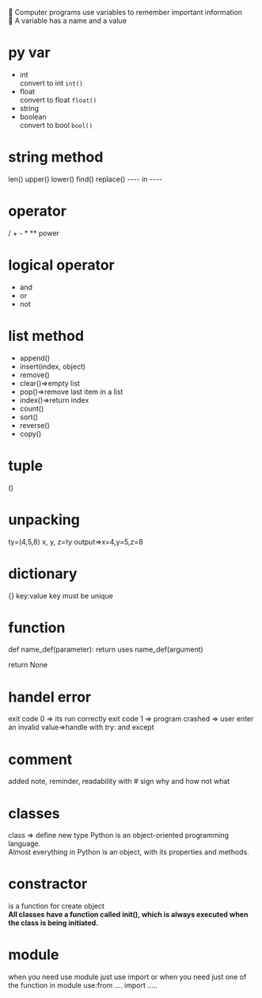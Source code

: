 🌟 Computer programs use variables to remember important information
<br>
🌟 A variable has a name and a value

# py var
- int <br> convert to int `int()`
- float <br>convert to float `float()`
- string 
- boolean  <br>convert to bool `bool()`

# string method
len()
upper()
lower()
find()
replace()
---- in ----

# operator
/ + - *
** power

# logical operator
* and
* or
* not

# list method
- append()
- insert(index, object)
- remove()
- clear()=>empty list
- pop()=>remove last item in a list
- index()=>return index
- count()
- sort()
- reverse()
- copy()

# tuple
()
# unpacking
ty=(4,5,8)
x, y, z=ty
output=>x=4,y=5,z=8
# dictionary
{}
key:value
key must be unique
# function
def name_def(parameter): 
    return uses
name_def(argument) 

return None
# handel error
exit code 0 => its run correctly
exit code 1 => program crashed => user enter an invalid value=>handle with try: and except

# comment
added note, reminder, readability
with # sign
why and how not what
# classes
class => define new type
Python is an object-oriented programming language.
<br>
Almost everything in Python is an object, with its properties and methods.
# constractor
is a function for create object<br>
**All classes have a function called __init__(), which is always executed when the class is being initiated.**
# module
when you need use module 
just use import or when you need just one of the function in module use:from .... import .....


